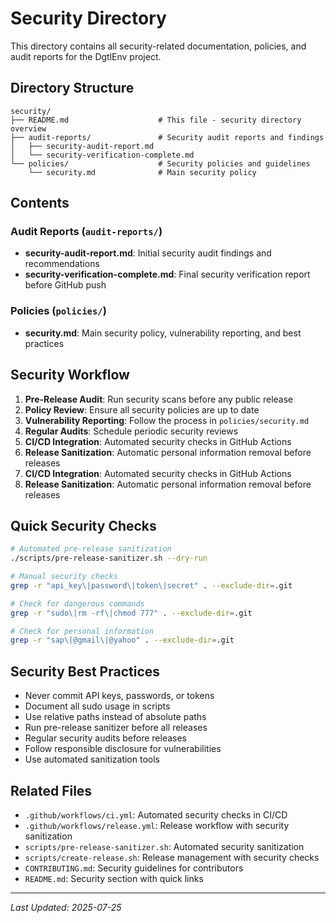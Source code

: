 # Security Directory

This directory contains all security-related documentation, policies, and audit reports for the DgtlEnv project.

## Directory Structure

```
security/
├── README.md                    # This file - security directory overview
├── audit-reports/               # Security audit reports and findings
│   ├── security-audit-report.md
│   └── security-verification-complete.md
└── policies/                    # Security policies and guidelines
    └── security.md              # Main security policy
```

## Contents

### Audit Reports (`audit-reports/`)
- **security-audit-report.md**: Initial security audit findings and recommendations
- **security-verification-complete.md**: Final security verification report before GitHub push

### Policies (`policies/`)
- **security.md**: Main security policy, vulnerability reporting, and best practices

## Security Workflow

1. **Pre-Release Audit**: Run security scans before any public release
2. **Policy Review**: Ensure all security policies are up to date
3. **Vulnerability Reporting**: Follow the process in `policies/security.md`
4. **Regular Audits**: Schedule periodic security reviews
5. **CI/CD Integration**: Automated security checks in GitHub Actions
6. **Release Sanitization**: Automatic personal information removal before releases
5. **CI/CD Integration**: Automated security checks in GitHub Actions
6. **Release Sanitization**: Automatic personal information removal before releases

## Quick Security Checks

```bash
# Automated pre-release sanitization
./scripts/pre-release-sanitizer.sh --dry-run

# Manual security checks
grep -r "api_key\|password\|token\|secret" . --exclude-dir=.git

# Check for dangerous commands
grep -r "sudo\|rm -rf\|chmod 777" . --exclude-dir=.git

# Check for personal information
grep -r "sap\|@gmail\|@yahoo" . --exclude-dir=.git
```

## Security Best Practices

- Never commit API keys, passwords, or tokens
- Document all sudo usage in scripts
- Use relative paths instead of absolute paths
- Run pre-release sanitizer before all releases
- Regular security audits before releases
- Follow responsible disclosure for vulnerabilities
- Use automated sanitization tools

## Related Files

- `.github/workflows/ci.yml`: Automated security checks in CI/CD
- `.github/workflows/release.yml`: Release workflow with security sanitization
- `scripts/pre-release-sanitizer.sh`: Automated security sanitization
- `scripts/create-release.sh`: Release management with security checks
- `CONTRIBUTING.md`: Security guidelines for contributors
- `README.md`: Security section with quick links

---
*Last Updated: 2025-07-25*
